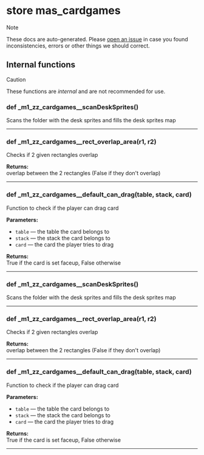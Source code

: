 # store mas_cardgames

> [!NOTE]
> These docs are auto-generated. Please [open an issue](https://github.com/Friends-of-Monika/mas-docs/issues/new)
> in case you found inconsistencies, errors or other things we should correct.

## Internal functions

> [!CAUTION]
> These functions are *internal* and are not recommended for use.

### def _m1_zz_cardgames__scanDeskSprites()

Scans the folder with the desk sprites and fills the desk sprites map

---

### def _m1_zz_cardgames__rect_overlap_area(r1, r2)

Checks if 2 given rectangles overlap

**Returns:**<br>
overlap between the 2 rectangles (False if they don't overlap)

---

### def _m1_zz_cardgames__default_can_drag(table, stack, card)

Function to check if the player can drag card

**Parameters:**
- `table` &mdash; the table the card belongs to
- `stack` &mdash; the stack the card belongs to
- `card` &mdash; the card the player tries to drag


**Returns:**<br>
True if the card is set faceup, False otherwise

---

### def _m1_zz_cardgames__scanDeskSprites()

Scans the folder with the desk sprites and fills the desk sprites map

---

### def _m1_zz_cardgames__rect_overlap_area(r1, r2)

Checks if 2 given rectangles overlap

**Returns:**<br>
overlap between the 2 rectangles (False if they don't overlap)

---

### def _m1_zz_cardgames__default_can_drag(table, stack, card)

Function to check if the player can drag card

**Parameters:**
- `table` &mdash; the table the card belongs to
- `stack` &mdash; the stack the card belongs to
- `card` &mdash; the card the player tries to drag


**Returns:**<br>
True if the card is set faceup, False otherwise

---

